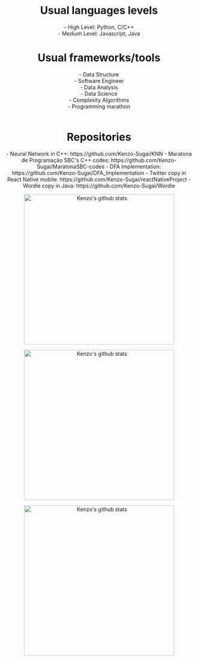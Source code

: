 <center>
    <h1> Usual languages levels </h1>
    - High Level: Python, C/C++
    <br>
    - Medium Level: Javascript, Java
    <br>
    <h1> Usual frameworks/tools </h1>
    - Data Structure <br>
    - Software Engineer <br>
    - Data Analysis <br>
    - Data Science <br>
    - Complexity Algorithms <br>
    - Programming marathon <br>
    <br>
    <h1>Repositories</h1>
    - Neural Network in C++: https://github.com/Kenzo-Sugai/KNN
    - Maratona de Programação SBC's C++ codes: https://github.com/Kenzo-Sugai/MaratonaSBC-codes
    - DFA Implementation: https://github.com/Kenzo-Sugai/DFA_Implementation
    - Twitter copy in React Native mobile: https://github.com/Kenzo-Sugai/reactNativeProject
    - Wordle copy in Java: https://github.com/Kenzo-Sugai/Wordle
    <br>
    <tr>
      <td>
        <p align="center"><a href="#"><img width="400px" src="https://github-readme-stats.vercel.app/api?username=Kenzo-Sugai&show_icons=true&count_private=true&hide_border=true&&exclude_repo=DatabaseAnalysisProject,probability-and-statistics-database-analysis,FacialRecognitionProject,ClassroomProject&include_all_commits=true&theme=radical" alt="Kenzo's github stats"/>
          </a></p>
       <p align="center"><a href="#"><img width="400px" src="https://github-readme-streak-stats.herokuapp.com/?user=Kenzo-Sugai&hide_border=true&theme=radical"  alt="Kenzo's github stats"/></a></p>
      </td>
       <td>
        <p align="center"><a href="#"><img width="400px" src="https://github-readme-stats.vercel.app/api/top-langs?username=Kenzo-Sugai&layout=compact&langs_count=20&hide_border=true&theme=radical" alt="Kenzo's github stats"/> </a></p>
      </td>
      </tr>
</center>
<br/>
